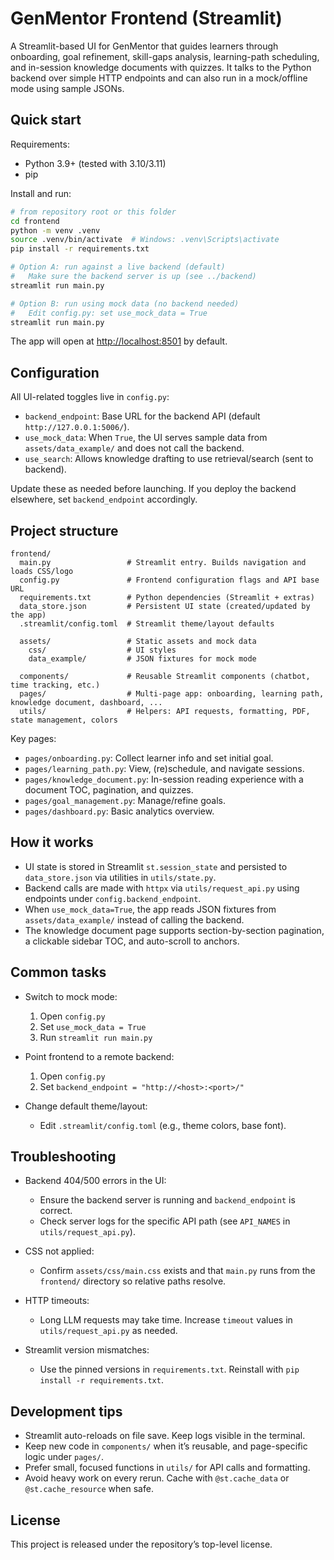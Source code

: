 # GenMentor Frontend (Streamlit)

A Streamlit-based UI for GenMentor that guides learners through onboarding, goal refinement, skill-gaps analysis, learning-path scheduling, and in-session knowledge documents with quizzes. It talks to the Python backend over simple HTTP endpoints and can also run in a mock/offline mode using sample JSONs.

## Quick start

Requirements:

- Python 3.9+ (tested with 3.10/3.11)
- pip

Install and run:

```bash
# from repository root or this folder
cd frontend
python -m venv .venv
source .venv/bin/activate  # Windows: .venv\Scripts\activate
pip install -r requirements.txt

# Option A: run against a live backend (default)
#   Make sure the backend server is up (see ../backend)
streamlit run main.py

# Option B: run using mock data (no backend needed)
#   Edit config.py: set use_mock_data = True
streamlit run main.py
```

The app will open at <http://localhost:8501> by default.

## Configuration

All UI-related toggles live in `config.py`:

- `backend_endpoint`: Base URL for the backend API (default `http://127.0.0.1:5006/`).
- `use_mock_data`: When `True`, the UI serves sample data from `assets/data_example/` and does not call the backend.
- `use_search`: Allows knowledge drafting to use retrieval/search (sent to backend).

Update these as needed before launching. If you deploy the backend elsewhere, set `backend_endpoint` accordingly.

## Project structure

```text
frontend/
  main.py                 # Streamlit entry. Builds navigation and loads CSS/logo
  config.py               # Frontend configuration flags and API base URL
  requirements.txt        # Python dependencies (Streamlit + extras)
  data_store.json         # Persistent UI state (created/updated by the app)
  .streamlit/config.toml  # Streamlit theme/layout defaults

  assets/                 # Static assets and mock data
    css/                  # UI styles
    data_example/         # JSON fixtures for mock mode

  components/             # Reusable Streamlit components (chatbot, time tracking, etc.)
  pages/                  # Multi-page app: onboarding, learning path, knowledge document, dashboard, ...
  utils/                  # Helpers: API requests, formatting, PDF, state management, colors
```

Key pages:

- `pages/onboarding.py`: Collect learner info and set initial goal.
- `pages/learning_path.py`: View, (re)schedule, and navigate sessions.
- `pages/knowledge_document.py`: In-session reading experience with a document TOC, pagination, and quizzes.
- `pages/goal_management.py`: Manage/refine goals.
- `pages/dashboard.py`: Basic analytics overview.

## How it works

- UI state is stored in Streamlit `st.session_state` and persisted to `data_store.json` via utilities in `utils/state.py`.
- Backend calls are made with `httpx` via `utils/request_api.py` using endpoints under `config.backend_endpoint`.
- When `use_mock_data=True`, the app reads JSON fixtures from `assets/data_example/` instead of calling the backend.
- The knowledge document page supports section-by-section pagination, a clickable sidebar TOC, and auto-scroll to anchors.

## Common tasks

- Switch to mock mode:

  1. Open `config.py`
  2. Set `use_mock_data = True`
  3. Run `streamlit run main.py`

- Point frontend to a remote backend:

  1. Open `config.py`
  2. Set `backend_endpoint = "http://<host>:<port>/"`

- Change default theme/layout:

  - Edit `.streamlit/config.toml` (e.g., theme colors, base font).

## Troubleshooting

- Backend 404/500 errors in the UI:
  - Ensure the backend server is running and `backend_endpoint` is correct.
  - Check server logs for the specific API path (see `API_NAMES` in `utils/request_api.py`).

- CSS not applied:
  - Confirm `assets/css/main.css` exists and that `main.py` runs from the `frontend/` directory so relative paths resolve.

- HTTP timeouts:
  - Long LLM requests may take time. Increase `timeout` values in `utils/request_api.py` as needed.

- Streamlit version mismatches:
  - Use the pinned versions in `requirements.txt`. Reinstall with `pip install -r requirements.txt`.

## Development tips

- Streamlit auto-reloads on file save. Keep logs visible in the terminal.
- Keep new code in `components/` when it’s reusable, and page-specific logic under `pages/`.
- Prefer small, focused functions in `utils/` for API calls and formatting.
- Avoid heavy work on every rerun. Cache with `@st.cache_data` or `@st.cache_resource` when safe.

## License

This project is released under the repository’s top-level license.
